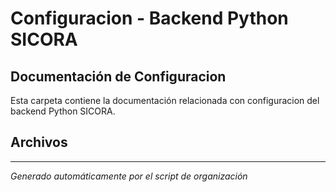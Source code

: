 # Configuracion - Backend Python SICORA

## Documentación de Configuracion

Esta carpeta contiene la documentación relacionada con configuracion del backend Python SICORA.

## Archivos



---
*Generado automáticamente por el script de organización*
